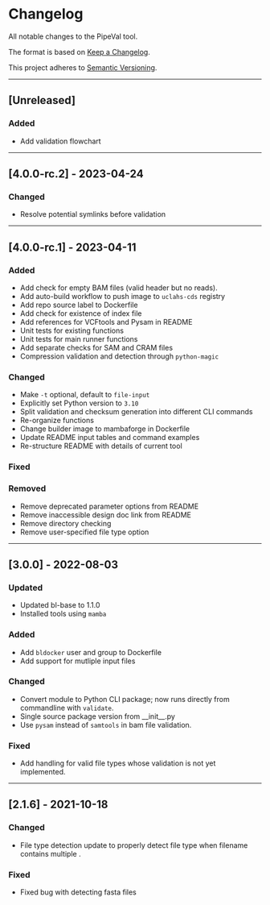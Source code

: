 # Changelog
All notable changes to the PipeVal tool.

The format is based on [Keep a Changelog](https://keepachangelog.com/en/1.0.0/).

This project adheres to [Semantic Versioning](https://semver.org/spec/v2.0.0.html).

---

## [Unreleased]
### Added
- Add validation flowchart

---

## [4.0.0-rc.2] - 2023-04-24
### Changed
- Resolve potential symlinks before validation

---

## [4.0.0-rc.1] - 2023-04-11
### Added
- Add check for empty BAM files (valid header but no reads).
- Add auto-build workflow to push image to `uclahs-cds` registry
- Add repo source label to Dockerfile
- Add check for existence of index file
- Add references for VCFtools and Pysam in README
- Unit tests for existing functions
- Unit tests for main runner functions
- Add separate checks for SAM and CRAM files
- Compression validation and detection through `python-magic`

### Changed
- Make `-t` optional, default to `file-input`
- Explicitly set Python version to `3.10`
- Split validation and checksum generation into different CLI commands
- Re-organize functions
- Change builder image to mambaforge in Dockerfile
- Update README input tables and command examples
- Re-structure README with details of current tool

### Fixed

### Removed 
- Remove deprecated parameter options from README
- Remove inaccessible design doc link from README
- Remove directory checking
- Remove user-specified file type option

---

## [3.0.0] - 2022-08-03
### Updated
- Updated bl-base to 1.1.0
- Installed tools using `mamba`

### Added
- Add `bldocker` user and group to Dockerfile
- Add support for mutliple input files

### Changed
- Convert module to Python CLI package; now runs directly from commandline with `validate`.
- Single source package version from \_\_init__.py
- Use `pysam` instead of `samtools` in bam file validation.

### Fixed
- Add handling for valid file types whose validation is not yet implemented.

---

## [2.1.6] - 2021-10-18
### Changed
-  File type detection update to properly detect file type when filename contains multiple .

### Fixed
- Fixed bug with detecting fasta files
